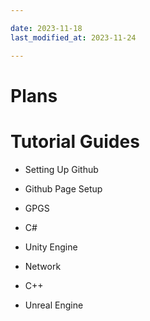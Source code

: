 ```yaml
---

date: 2023-11-18
last_modified_at: 2023-11-24

---
```


# Plans


# Tutorial Guides
- Setting Up Github
- Github Page Setup

- GPGS

- C#
- Unity Engine
- Network
- C++
- Unreal Engine

